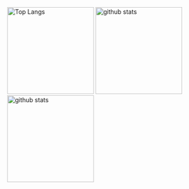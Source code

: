 <img alt="Top Langs" height="200px" src="https://github-readme-stats.vercel.app/api/top-langs/?username=tensho1026&https://github.com/anuraghazra/github-readme-stats" />
<img alt="github stats" height="200px" src="https://github-readme-stats.vercel.app/api?username=tensho1026&show_icons=true&theme=transparent" />

<img alt="github stats" height="200px" src="https://github-readme-stats.vercel.app/api?username=Shin-sibainu&show_icons=true&theme=transparent" />




